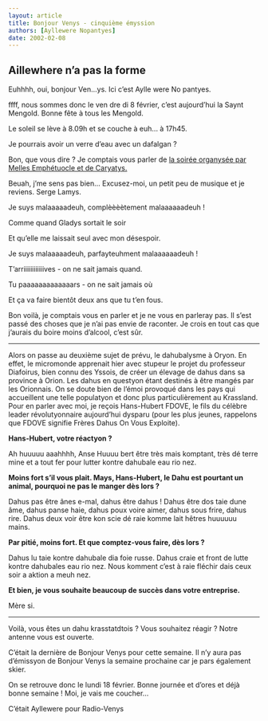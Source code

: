 ```yaml
---
layout: article
title: Bonjour Venys - cinquième émyssion
authors: [Ayllewere Nopantyes]
date: 2002-02-08
---
```


## Aillewhere n’a pas la forme

Euhhhh, oui, bonjour Ven...ys. Ici c’est Aylle were No pantyes.

ffff, nous sommes donc le ven dre di 8 février, c’est aujourd’hui la Saynt Mengold. Bonne fête à tous les Mengold.

Le soleil se lève à 8.09h et se couche à euh... à 17h45.

Je pourrais avoir un verre d’eau avec un dafalgan ?

Bon, que vous dire ? Je comptais vous parler de [la soirée organysée par Melles Emphétuocle et de Caryatys.](articles/1016)

Beuah, j’me sens pas bien... Excusez-moi, un petit peu de musique et je reviens. Serge Lamys.

Je suys malaaaaadeuh, complèèèètement malaaaaaadeuh !

Comme quand Gladys sortait le soir

Et qu’elle me laissait seul avec mon désespoir.

Je suys malaaaaadeuh, parfayteuhment malaaaaaadeuh !

T’arriiiiiiiiiiiives - on ne sait jamais quand.

Tu paaaaaaaaaaaaars - on ne sait jamais où

Et ça va faire bientôt deux ans que tu t’en fous.

Bon voilà, je comptais vous en parler et je ne vous en parleray pas. Il s’est passé des choses que je n’ai pas envie de raconter. Je crois en tout cas que j’aurais du boire moins d’alcool, c’est sûr.

---

Alors on passe au deuxième sujet de prévu, le dahubalysme à Oryon. En effet, le micromonde apprenait hier avec stupeur le projet du professeur Diafoirus, bien connu des Yssois, de créer un élevage de dahus dans sa province à Orion. Les dahus en questyon étant destinés à être mangés par les Orionnais. On se doute bien de l’émoi provoqué dans les pays qui accueillent une telle populatyon et donc plus particulièrement au Krassland. Pour en parler avec moi, je reçois Hans-Hubert FDOVE, le fils du célèbre leader révolutyonnaire aujourd’hui dysparu (pour les plus jeunes, rappelons que FDOVE signifie Frères Dahus On Vous Exploite).

**Hans-Hubert, votre réactyon ?**

Ah huuuuu aaahhhh, Anse Huuuu bert être très mais komptant, très dé terre mine et a tout fer pour lutter kontre dahubale eau rio nez.

**Moins fort s’il vous plait. Mays, Hans-Hubert, le Dahu est pourtant un animal, pourquoi ne pas le manger dès lors ?**

Dahus pas être ânes e-mal, dahus être dahus ! Dahus être dos taie dune âme, dahus panse haie, dahus poux voire aimer, dahus sous frire, dahus rire. Dahus deux voir être kon scie dé raie komme lait hêtres huuuuuu mains.

**Par pitié, moins fort. Et que comptez-vous faire, dès lors ?**

Dahus lu taie kontre dahubale dia foie russe. Dahus craie et front de lutte kontre dahubales eau rio nez. Nous komment c’est à raie fléchir dais ceux soir a aktion a meuh nez.

**Et bien, je vous souhaite beaucoup de succès dans votre entreprise.**

Mère si.

---

Voilà, vous êtes un dahu krasstatdtois ? Vous souhaitez réagir ? Notre antenne vous est ouverte.

C’était la dernière de Bonjour Venys pour cette semaine. Il n’y aura pas d’émissyon de Bonjour Venys la semaine prochaine car je pars également skier.

On se retrouve donc le lundi 18 février. Bonne journée et d’ores et déjà bonne semaine ! Moi, je vais me coucher...

C’était Ayllewere pour Radio-Venys